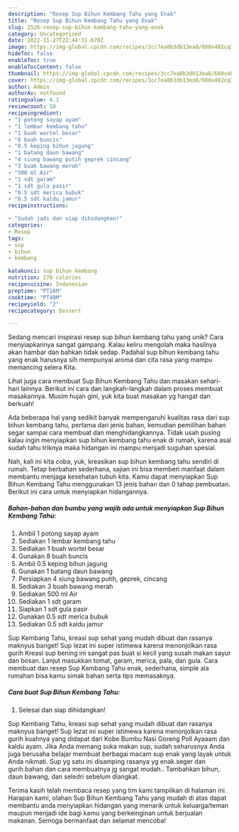 ```yaml
---
description: "Resep Sup Bihun Kembang Tahu yang Enak"
title: "Resep Sup Bihun Kembang Tahu yang Enak"
slug: 2526-resep-sup-bihun-kembang-tahu-yang-enak
category: Uncategorized
date: 2022-11-27T22:44:31.670Z
image: https://img-global.cpcdn.com/recipes/3cc7ea8b3db13ea8/680x482cq70/sup-bihun-kembang-tahu-foto-resep-utama.jpg
hideToc: false
enableToc: true
enableTocContent: false
thumbnail: https://img-global.cpcdn.com/recipes/3cc7ea8b3db13ea8/680x482cq70/sup-bihun-kembang-tahu-foto-resep-utama.jpg
cover: https://img-global.cpcdn.com/recipes/3cc7ea8b3db13ea8/680x482cq70/sup-bihun-kembang-tahu-foto-resep-utama.jpg
author: Admin
authorAv: notfound
ratingvalue: 4.1
reviewcount: 10
recipeingredient:
- "1 potong sayap ayam"
- "1 lembar kembang tahu"
- "1 buah wortel besar"
- "8 buah buncis"
- "0.5 keping bihun jagung"
- "1 batang daun bawang"
- "4 siung bawang putih geprek cincang"
- "3 buah bawang merah"
- "500 ml Air"
- "1 sdt garam"
- "1 sdt gula pasir"
- "0.5 sdt merica bubuk"
- "0.5 sdt kaldu jamur"
recipeinstructions:

- "Sudah jadi dan siap dihidangkan!"
categories:
- Resep
tags:
- sup
- bihun
- kembang

katakunci: sup bihun kembang 
nutrition: 270 calories
recipecuisine: Indonesian
preptime: "PT16M"
cooktime: "PT40M"
recipeyield: "2"
recipecategory: Dessert

---
```





Sedang mencari inspirasi resep sup bihun kembang tahu yang unik? Cara menyiapkannya sangat gampang. Kalau keliru mengolah maka hasilnya akan hambar dan bahkan tidak sedap. Padahal sup bihun kembang tahu yang enak harusnya sih mempunyai aroma dan cita rasa yang mampu memancing selera Kita.





Lihat juga cara membuat Sup Bihun Kembang Tahu dan masakan sehari-hari lainnya. Berikut ini cara dan langkah-langkah dalam proses membuat masakannya. Musim hujan gini, yuk kita buat masakan yg hangat dan berkuah!

Ada beberapa hal yang sedikit banyak mempengaruhi kualitas rasa dari sup bihun kembang tahu, pertama dari jenis bahan, kemudian pemilihan bahan segar sampai cara membuat dan menghidangkannya. Tidak usah pusing kalau ingin menyiapkan sup bihun kembang tahu enak di rumah, karena asal sudah tahu triknya maka hidangan ini mampu menjadi suguhan spesial.






Nah, kali ini kita coba, yuk, kreasikan sup bihun kembang tahu sendiri di rumah. Tetap berbahan sederhana, sajian ini bisa memberi manfaat dalam membantu menjaga kesehatan tubuh kita. Kamu dapat menyiapkan Sup Bihun Kembang Tahu menggunakan 13 jenis bahan dan 0 tahap pembuatan. Berikut ini cara untuk menyiapkan hidangannya.

<!--inarticleads1-->

##### Bahan-bahan dan bumbu yang wajib ada untuk menyiapkan Sup Bihun Kembang Tahu:

1. Ambil 1 potong sayap ayam
1. Sediakan 1 lembar kembang tahu
1. Sediakan 1 buah wortel besar
1. Gunakan 8 buah buncis
1. Ambil 0.5 keping bihun jagung
1. Gunakan 1 batang daun bawang
1. Persiapkan 4 siung bawang putih, geprek, cincang
1. Sediakan 3 buah bawang merah
1. Sediakan 500 ml Air
1. Sediakan 1 sdt garam
1. Siapkan 1 sdt gula pasir
1. Gunakan 0.5 sdt merica bubuk
1. Sediakan 0.5 sdt kaldu jamur


Sup Kembang Tahu, kreasi sup sehat yang mudah dibuat dan rasanya maknyus banget! Sup lezat ini super istimewa karena menonjolkan rasa gurih Kreasi sup bening ini sangat pas buat si kecil yang susah makan sayur dan bosan. Lanjut masukkan tomat, garam, merica, pala, dan gula. Cara membuat dan resep Sup Kembang Tahu enak, sederhana, simple ala rumahan bisa kamu simak bahan serta tips memasaknya. 

<!--inarticleads2-->

##### Cara buat Sup Bihun Kembang Tahu:


1. Selesai dan siap dihidangkan!

Sup Kembang Tahu, kreasi sup sehat yang mudah dibuat dan rasanya maknyus banget! Sup lezat ini super istimewa karena menonjolkan rasa gurih kuahnya yang didapat dari Kobe Bumbu Nasi Goreng Poll Ayaaam dan kaldu ayam. Jika Anda memang suka makan sup, sudah seharusnya Anda juga berusaha belajar membuat berbagai macam sup enak yang layak untuk Anda nikmati. Sup yg satu ini disamping rasanya yg enak.seger dan gurih.bahan dan cara membuatnya jg sangat mudah.. Tambahkan bihun, daun bawang, dan seledri sebelum diangkat. 

Terima kasih telah membaca resep yang tim kami tampilkan di halaman ini. Harapan kami, olahan Sup Bihun Kembang Tahu yang mudah di atas dapat membantu anda menyiapkan hidangan yang menarik untuk keluarga/teman maupun menjadi ide bagi kamu yang berkeinginan untuk berjualan makanan. Semoga bermanfaat dan selamat mencoba!

